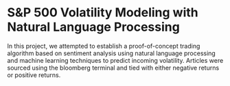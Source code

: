 # S&P 500 Volatility Modeling with Natural Language Processing

In this project, we attempted to establish a proof-of-concept trading algorithm based on sentiment analysis using natural language processing and machine learning techniques to predict incoming volatility. Articles were sourced using the bloomberg terminal and tied with either negative returns or positive returns.
